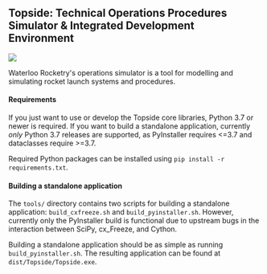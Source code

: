## Topside: Technical Operations Procedures Simulator & Integrated Development Environment

![](https://github.com/waterloo-rocketry/topside/workflows/Build%20Executable%20[PyInstaller]/badge.svg)

Waterloo Rocketry's operations simulator is a tool for modelling and simulating rocket launch systems and procedures.

#### Requirements

If you just want to use or develop the Topside core libraries, Python 3.7 or newer is required. If you want to build a standalone application, currently _only_ Python 3.7 releases are supported, as PyInstaller requires <=3.7 and dataclasses require >=3.7.

Required Python packages can be installed using `pip install -r requirements.txt`.

#### Building a standalone application

The `tools/` directory contains two scripts for building a standalone application: `build_cxfreeze.sh` and `build_pyinstaller.sh`. However, currently only the PyInstaller build is functional due to upstream bugs in the interaction between SciPy, cx_Freeze, and Cython.

Building a standalone application should be as simple as running `build_pyinstaller.sh`. The resulting application can be found at `dist/Topside/Topside.exe`.
